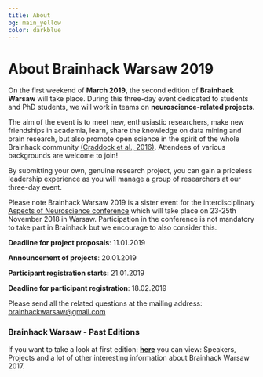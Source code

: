 ```yaml
---
title: About
bg: main_yellow
color: darkblue
---
```


# About Brainhack Warsaw 2019



On the first weekend of **March 2019**, the second edition of **Brainhack Warsaw** will take place. During this three-day event dedicated to students and PhD students, we will work in teams on **neuroscience-related projects**.

The aim of the event is to meet new, enthusiastic researchers, make new friendships in academia, learn, share the knowledge on data mining and brain research, but also promote open science in the spirit of the whole Brainhack community [(Craddock et al., 2016)](https://gigascience.biomedcentral.com/articles/10.1186/s13742-016-0121-x). Attendees of various backgrounds are welcome to join!

By submitting your own, genuine research project, you can gain a priceless leadership experience as you will manage a group of researchers at our three-day event.

Please note Brainhack Warsaw 2019 is a sister event for the interdisciplinary  [Aspects of Neuroscience conference](http://neuroaspects.org/)  which will take place on 23-25th November 2018 in Warsaw.
Participation in the conference is not mandatory to take part in Brainhack but we encourage to also consider this.




**Deadline for project proposals**:                     11.01.2019

**Announcement of projects**:                            20.01.2019

**Participant registration starts:**                     21.01.2019

**Deadline for participant registration**:               18.02.2019

Please send all the related questions at the mailing address: [brainhackwarsaw@gmail.com](mailto:brainhackwarsaw@gmail.com)

### Brainhack Warsaw - Past Editions
If you want to take a look at first edition: [**here**](https://brainhackwarsaw2017.github.io/) you can view: Speakers, Projects and a lot of other interesting information about Brainhack Warsaw 2017.


<!--Also, please team up with us! Join our channel (#brainhack-warsaw-2017) on [Brainhack Slack](https://brainhack-slack-invite.herokuapp.com/) for updated information on the developing Hackathon content and to contribute your own ideas.-->
